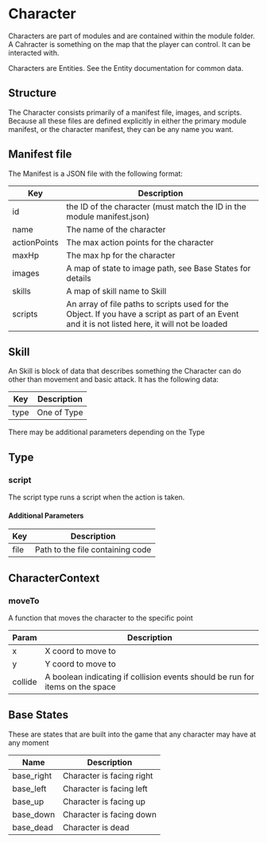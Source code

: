# Character

Characters are part of modules and are contained within the module folder. A Cahracter is something on the map that the player can control. It can be interacted with.

Characters are Entities. See the Entity documentation for common data.

## Structure

The Character consists primarily of a manifest file, images, and scripts. Because all these files are defined explicitly in either the primary module manifest, or the character manifest, they can be any name you want.

## Manifest file

The Manifest is a JSON file with the following format:

| Key | Description |
| -- | -- |
| id | the ID of the character (must match the ID in the module manifest.json) |
| name | The name of the character |
| actionPoints | The max action points for the character |
| maxHp | The max hp for the character |
| images | A map of state to image path, see Base States for details |
| skills | A map of skill name to Skill |
| scripts | An array of file paths to scripts used for the Object. If you have a script as part of an Event and it is not listed here, it will not be loaded |

## Skill

An Skill is block of data that describes something the Character can do other than movement and basic attack. It has the following data:

| Key | Description |
| -- | -- |
| type | One of Type |

There may be additional parameters depending on the Type

## Type

### script

The script type runs a script when the action is taken.

#### Additional Parameters

| Key | Description |
| -- | -- |
| file | Path to the file containing code |

## CharacterContext

### moveTo

A function that moves the character to the specific point

| Param | Description |
| -- | -- |
| x | X coord to move to |
| y | Y coord to move to |
| collide | A boolean indicating if collision events should be run for items on the space |

## Base States

These are states that are built into the game that any character may have at any moment

| Name | Description |
| -- | -- |
| base_right | Character is facing right |
| base_left | Character is facing left |
| base_up | Character is facing up |
| base_down | Character is facing down |
| base_dead | Character is dead |